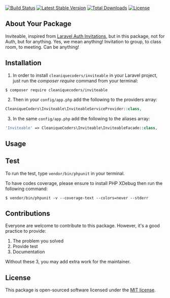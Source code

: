 
[![Build Status](https://travis-ci.org/cleaniquecoders/inviteable.svg?branch=master)](https://travis-ci.org/cleaniquecoders/inviteable) [![Latest Stable Version](https://poser.pugx.org/cleaniquecoders/inviteable/v/stable)](https://packagist.org/packages/cleaniquecoders/inviteable) [![Total Downloads](https://poser.pugx.org/cleaniquecoders/inviteable/downloads)](https://packagist.org/packages/cleaniquecoders/inviteable) [![License](https://poser.pugx.org/cleaniquecoders/inviteable/license)](https://packagist.org/packages/cleaniquecoders/inviteable)

## About Your Package

Inviteable, inspired from [Laravel Auth Invitations](https://github.com/LaravelDaily/Laravel-Auth-Invitations), but in this package, not for Auth, but for anything. Yes, we mean anything! Invitation to group, to class room, to meeting. Can be anything!  

## Installation

1. In order to install `cleaniquecoders/inviteable` in your Laravel project, just run the *composer require* command from your terminal:

```
$ composer require cleaniquecoders/inviteable
```

2. Then in your `config/app.php` add the following to the providers array:

```php
CleaniqueCoders\Inviteable\InviteableServiceProvider::class,
```

3. In the same `config/app.php` add the following to the aliases array:

```php
'Inviteable' => CleaniqueCoders\Inviteable\InviteableFacade::class,
```

## Usage

## Test

To run the test, type `vendor/bin/phpunit` in your terminal.

To have codes coverage, please ensure to install PHP XDebug then run the following command:

```
$ vendor/bin/phpunit -v --coverage-text --colors=never --stderr
```

## Contributions

Everyone are welcome to contribute to this package. However, it's a good practice to provide:

1. The problem you solved
2. Provide test
3. Documentation

Without these 3, you may add extra work for the maintainer.

## License

This package is open-sourced software licensed under the [MIT license](http://opensource.org/licenses/MIT).